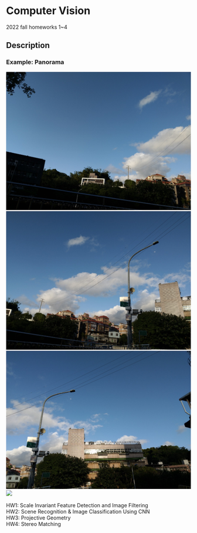 # Computer Vision
2022 fall homeworks 1~4

## Description
### Example: Panorama
![](./hw3/resource/frame1.jpg)![](./hw3/resource/frame2.jpg)![](./hw3/resource/frame3.jpg)
![](./hw3/src/output4.jpg)
<!-- <img src="./hw3/resource/frame1.jpg" width="180" height="120"/><img src="./hw3/resource/frame2.jpg" width="180" height="120"/><img src="../hw3/resource/frame3.jpg" width="180" height="120"/>
<img src="./hw3/src/output4.jpg" width="540" height="120"/> -->
HW1: Scale Invariant Feature Detection and Image Filtering  
HW2: Scene Recognition & Image Classification Using CNN  
HW3: Projective Geometry  
HW4: Stereo Matching  


